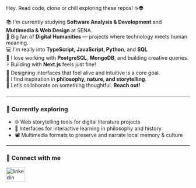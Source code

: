 ### 
Hey. Read code, clone or chill exploring these repos! ☕👽

📚 I'm currently studying **Software Analysis & Development** and **Multimedia & Web Design** at SENA.  
🧠 Big fan of **Digital Humanities** — projects where technology meets human meaning.  
💻 I'm really into **TypeScript, JavaScript, Python**, and **SQL**  
💬 I love working with **PostgreSQL**, **MongoDB**, and building creative queries.  
⚡ Building with **Next.js** feels just fine!  
🎨 Designing interfaces that feel alive and intuitive is a core goal.  
🌄 I find inspiration in **philosophy, nature, and storytelling**.  
🙆 Let’s collaborate on something thoughtful. **Reach out!**
###
---
### 🧩 Currently exploring
- 🌐 Web storytelling tools for digital literature projects  
- 🧩 Interfaces for interactive learning in philosophy and history  
- 📽️ Multimedia formats to preserve and narrate local memory & culture  
---
### 🤝 Connect with me
<div align="left">
  <a href="https://www.linkedin.com/in/carlos-mario-losada-80607918a/" target="_blank">
    <img src="https://raw.githubusercontent.com/maurodesouza/profile-readme-generator/master/src/assets/icons/social/linkedin/default.svg" width="52" height="40" alt="linkedin logo"  />
  </a>
</div>
